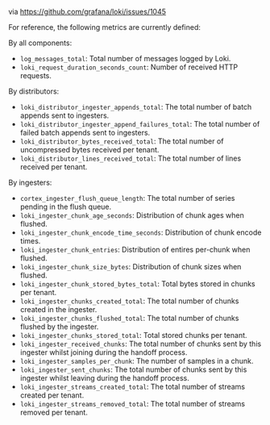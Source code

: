 via https://github.com/grafana/loki/issues/1045

For reference, the following metrics are currently defined:

By all components:

* `log_messages_total`: Total number of messages logged by Loki.
* `loki_request_duration_seconds_count`: Number of received HTTP requests.

By distributors:

* `loki_distributor_ingester_appends_total`: The total number of batch appends
  sent to ingesters.
* `loki_distributor_ingester_append_failures_total`: The total number of failed
  batch appends sent to ingesters.
* `loki_distributor_bytes_received_total`: The total number of uncompressed
  bytes received per tenant.
* `loki_distributor_lines_received_total`: The total number of lines received
  per tenant.

By ingesters:

* `cortex_ingester_flush_queue_length`: The total number of series pending in
  the flush queue.
* `loki_ingester_chunk_age_seconds`: Distribution of chunk ages when flushed.
* `loki_ingester_chunk_encode_time_seconds`: Distribution of chunk encode times.
* `loki_ingester_chunk_entries`: Distribution of entires per-chunk when flushed.
* `loki_ingester_chunk_size_bytes`: Distribution of chunk sizes when flushed.
* `loki_ingester_chunk_stored_bytes_total`: Total bytes stored in chunks per
  tenant.
* `loki_ingester_chunks_created_total`: The total number of chunks created in
  the ingester.
* `loki_ingester_chunks_flushed_total`: The total number of chunks flushed by
  the ingester.
* `loki_ingester_chunks_stored_total`: Total stored chunks per tenant.
* `loki_ingester_received_chunks`: The total number of chunks sent by this
  ingester whilst joining during the handoff process.
* `loki_ingester_samples_per_chunk`: The number of samples in a chunk.
* `loki_ingester_sent_chunks`: The total number of chunks sent by this ingester
  whilst leaving during the handoff process.
* `loki_ingester_streams_created_total`: The total number of streams created per
  tenant.
* `loki_ingester_streams_removed_total`: The total number of streams removed per
  tenant.
